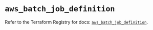 # `aws_batch_job_definition`

Refer to the Terraform Registry for docs: [`aws_batch_job_definition`](https://registry.terraform.io/providers/hashicorp/aws/5.51.0/docs/resources/batch_job_definition).
